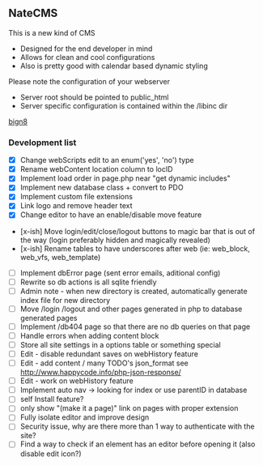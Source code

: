 ## NateCMS

This is a new kind of CMS

* Designed for the end developer in mind
* Allows for clean and cool configurations
* Also is pretty good with calendar based dynamic styling

Please note the configuration of your webserver

* Server root should be pointed to public_html
* Server specific configuration is contained within the /libinc dir

[bign8](http://nathanjwoods.com)

### Development list
- [x] Change webScripts edit to an enum('yes', 'no') type
- [x] Rename webContent location column to locID
- [x] Implement load order in page.php near "get dynamic includes"
- [x] Implement new database class + convert to PDO
- [x] Implement custom file extensions
- [x] Link logo and remove header text
- [x] Change editor to have an enable/disable move feature
- [x-ish] Move login/edit/close/logout buttons to magic bar that is out of the way (login preferably hidden and magically revealed)
- [x-ish] Rename tables to have underscores after web (ie: web_block, web_vfs, web_template)
- [ ] Implement dbError page (sent error emails, aditional config)
- [ ] Rewrite so db actions is all sqlite friendly
- [ ] Admin note - when new directory is created, automatically generate index file for new directory
- [ ] Move /login /logout and other pages generated in php to database generated pages
- [ ] Implement /db404 page so that there are no db queries on that page
- [ ] Handle errors when adding content block
- [ ] Store all site settings in a options table or something special
- [ ] Edit - disable redundant saves on webHistory feature
- [ ] Edit - add content / many TODO's json_format see http://www.happycode.info/php-json-response/
- [ ] Edit - work on webHistory feature
- [ ] Implement auto nav -> looking for index or use parentID in database
- [ ] self Install feature?
- [ ] only show "(make it a page)" link on pages with proper extension
- [ ] Fully isolate editor and improve design
- [ ] Security issue, why are there more than 1 way to authenticate with the site?
- [ ] Find a way to check if an element has an editor before opening it (also disable edit icon?)